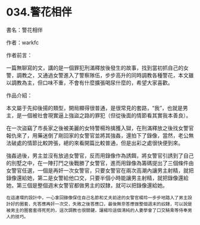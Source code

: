 # 034.警花相伴

  書名：警花相伴

  作者：warkfc

  作者前言：

  一篇無聊寫的文，講的是一個罪犯刑滿釋放後發生的故事，找到當初抓自己的女警，調教之，又通過女警進入了警察隊伍，步步高升的同時調教各種警花，本文雖以調教為主，但口味不重，不會有什麼擴張喝尿什麼的，希望大家喜歡。

  作品介紹：

  本文屬于先抑後揚的類型，開局顯得很普通，是很常見的套路，“我”，也就是男主，是一個被社會現實逼上強盜之路的罪犯（但從後面的情節看其實我本善良）。

  在一次盜竊了市長家之後被美麗的女特警楊玲擒獲入獄，在刑滿釋放之後找女警官報仇來了，用藥迷倒了剛回家的女警官並將其強姦，還拍下了錄像，當然，老公無法破處的情節比較誇張，總的來看開篇比較普通，但是出彩之處很快便到來。

  強姦過後，男主並沒有放過女警官，反而用錄像作為誘餌，將女警官引誘到了自己的別墅之中，在一陣打鬥之後戰勝了女警官，進而用錄像為籌碼提出了三個條件由女警官任選，一個是再奸一次女警官，只要女警官在兩次高潮內讓男主射精，就把錄像還給她，第二是女警給他口交，只要半個小時能讓男主射精，就把錄像還給她，第三個是整個週末女警官都做男主的奴隸，就可以把錄像還給她。

    在這連環的設計中，一心拿回錄像保住自己名節和丈夫前途的女警官楊玲一步步地踏入了男主設計好的圈套，先答應再奸一次交，失敗之後答應口，最後無奈答應做整個週末的奴隸，可以說是被男主的圈套套得死死的，這次調教也很關鍵，讓楊玲這個清純的人妻學會了口交騎乘等侍奉男人的技巧。

